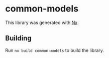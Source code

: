 # common-models

This library was generated with [Nx](https://nx.dev).

## Building

Run `nx build common-models` to build the library.
